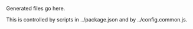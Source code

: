 Generated files go here.

This is controlled by scripts in ../package.json and by ../config.common.js.
